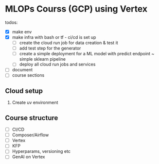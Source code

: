# MLOPs Courss (GCP) using Vertex

todos:
- [x] make env
- [x] make infra with bash or tf - ci/cd is set up
  - [ ] create the cloud run job for data creation & test it
  - [ ] add test step for the generator
  - [ ] create a simple deployment for a ML model with predict endpoint ~ simple sklearn pipeline
  - [ ] deploy all cloud run jobs and services
- [ ] document
- [ ] course sections

## Cloud setup

1. Create uv environment


## Course structure

- [ ] CI/CD
- [ ] Composer/Airflow
- [ ] Vertex
- [ ] KFP
- [ ] Hyperparams, versioning etc
- [ ] GenAI on Vertex
